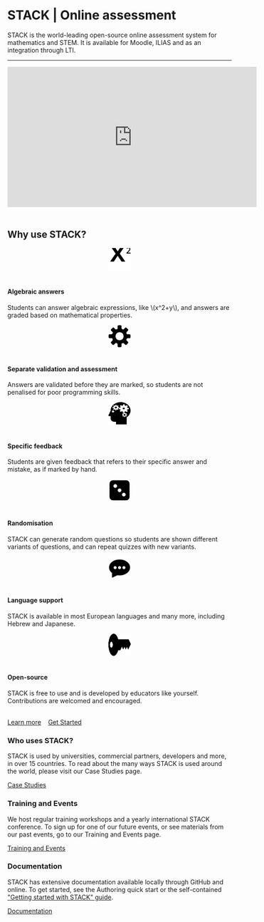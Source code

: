 <div class="jumbotron">
  <h1><b>STACK</b> | Online assessment</h1>
  <p class="lead">STACK is the world-leading open-source online assessment system for mathematics and STEM. It is available for Moodle, ILIAS and as an integration through LTI.</p>
  <hr class="my-4">
	<center><div class="col-lg-8"><div class="embed-responsive embed-responsive-16by9">
  <iframe title="What is STACK?" class="embed-responsive-item" src="https://www.youtube.com/embed/W7qWa52k-nE" frameborder="0" width="560" height="315" allowfullscreen></iframe></div></div></center><br>
  <h2>Why use STACK?</h2>
  
 <div class="container">
	<div class="row">
		<div class="col-md-4">
			<center><img src="img/math.svg" alt="Math" height="50" width="50" /></center>
			<br>
			<h4>Algebraic answers</h4>
			<p>Students can answer algebraic expressions, like \(x^2+y\), and answers are graded based on mathematical properties.</p>
		</div>
		<div class="col-md-4">
			<center><img src="img/gear.svg" alt="Gear" height="50" width="50" /></center><br>
			<h4>Separate validation and assessment</h4>
			<p>Answers are validated before they are marked, so students are not penalised for poor programming skills.</p>
		</div>
		<div class="col-md-4">
			<center><img src="img/human_head.svg" alt="Thinking person" height="50" width="50" /></center><br>
			<h4>Specific feedback</h4>
			<p>Students are given feedback that refers to their specific answer and mistake, as if marked by hand.</p>
		</div>
	</div>
	<div class="row">
		<div class="col-md-4">
			<center><img src="img/dice.svg" alt="Die" height="50" width="50" /></center><br>
			<h4>Randomisation</h4>
			<p>STACK can generate random questions so students are shown different variants of questions, and can repeat quizzes with new variants.</p>
		</div>
		<div class="col-md-4">
			<center><img src="img/speech.svg" alt="Speech bubble" height="50" width="50" /></center><br>
			<h4>Language support</h4>
			<p>STACK is available in most European languages and many more, including Hebrew and Japanese.</p>
		</div>
		<div class="col-md-4">
			<center><img src="img/key.svg" alt="Key" height="50" width="50" /></center><br>
			<h4>Open-source</h4>
			<p>STACK is free to use and is developed by educators like yourself. Contributions are welcomed and encouraged.</p>
		</div>
	</div>
 </div>
<br>  <a class="btn btn-primary btn-lg" href="About" role="button">Learn more</a>&nbsp&nbsp&nbsp&nbsp<a class="btn btn-success btn-lg" href="GetStarted" role="button">Get Started</a>
</div>


<div class="card-deck">
  <div class="card" >
    <div class="card-body">
      <h3 class="card-title">Who uses STACK?</h3>
      <p class="card-text">STACK is used by universities, commercial partners, developers and more, in over 15 countries. To read about the many ways STACK is used around the world, please visit our Case Studies page.
      <div class="text-center"><a class="btn btn-primary btn-lg" href="CaseStudies" role="button">Case Studies</a></div>
    </div>
  </div>
  <div class="card">
    <div class="card-body">
      <h3 class="card-title">Training and Events</h3>
      <p class="card-text">We host regular training workshops and a yearly international STACK conference. To sign up for one of our future events, or see materials from our past events, go to our Training and Events page.</p></td>
      <div class="text-center"><a class="btn btn-primary btn-lg" href="Training_and_events" role="button">Training and Events</a></div>
	</div>
  </div>
  <div class="card">
    <div class="card-body">
      <h3 class="card-title">Documentation</h3>
      <p class="card-text">STACK has extensive documentation available locally through GitHub and online. To get started, see the Authoring quick start or the self-contained <a href="%CONTENT/2019-STACK-Guide.pdf">"Getting started with STACK" guide</a>.</p>
      <div class="text-center"><a class="btn btn-primary btn-lg" href="https://stack-test.readthedocs.io/en/latest/" role="button">Documentation</a></div>
	</div>
  </div>
</div>

